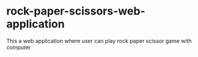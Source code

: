 # rock-paper-scissors-web-application
This a web application where user can play rock paper scissor game with computer
